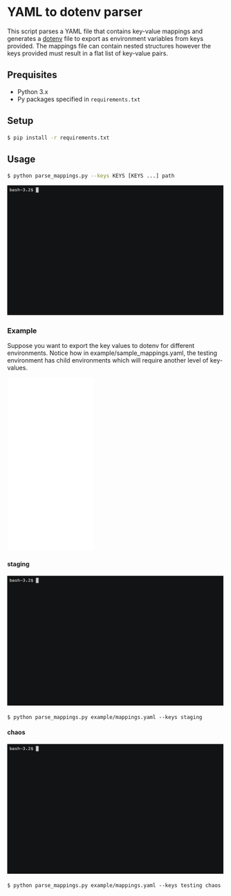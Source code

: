 # YAML to dotenv parser

This script parses a YAML file that contains key-value mappings and generates a [dotenv](https://www.npmjs.com/package/dotenv) file to export as environment variables from keys provided. The mappings file can contain nested structures however the keys provided must result in a flat list of key-value pairs.

## Prequisites

* Python 3.x
* Py packages specified in `requirements.txt`

## Setup

```bash
$ pip install -r requirements.txt
```

## Usage

```bash
$ python parse_mappings.py --keys KEYS [KEYS ...] path
```

<img src="docs/help.gif" width="500" height="300">

### Example

Suppose you want to export the key values to dotenv for different environments. Notice how in example/sample_mappings.yaml, the testing environment has child environments which will require another level of key-values.

<img src="docs/sample_mappings.svg" width="200" height="400">

#### staging

<img src="docs/example_stg.gif" width="500" height="300">

`$ python parse_mappings.py example/mappings.yaml --keys staging`

#### chaos

<img src="docs/example_chaos.gif" width="500" height="300">

`$ python parse_mappings.py example/mappings.yaml --keys testing chaos`